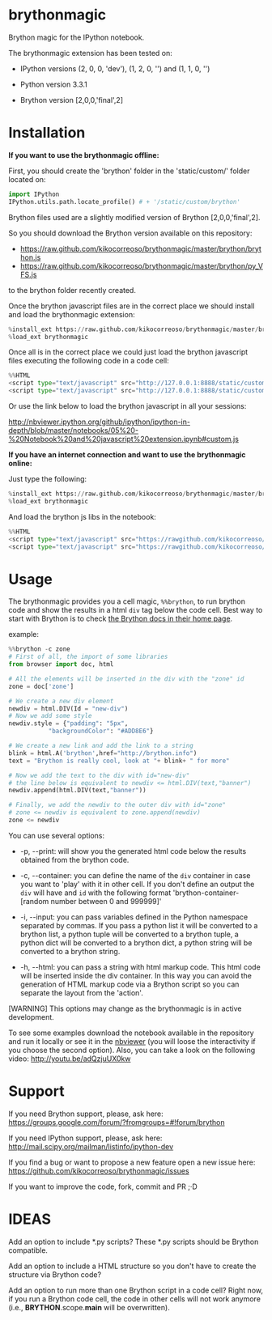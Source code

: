 brythonmagic
============

Brython magic for the IPython notebook.

The brythonmagic extension has been tested on:

* IPython versions (2, 0, 0, 'dev'), (1, 2, 0, '') and (1, 1, 0, '')

* Python version 3.3.1

* Brython version [2,0,0,'final',2]

Installation
============

**If you want to use the brythonmagic offline:**

First, you should create the 'brython' folder in the 'static/custom/' folder located on:
```python
import IPython
IPython.utils.path.locate_profile() # + '/static/custom/brython'
```
Brython files used are a slightly modified version of Brython [2,0,0,'final',2].

So you should download the Brython version available on this repository:

* https://raw.github.com/kikocorreoso/brythonmagic/master/brython/brython.js
* https://raw.github.com/kikocorreoso/brythonmagic/master/brython/py_VFS.js

to the brython folder recently created.

Once the brython javascript files are in the correct place we should install and load the brythonmagic extension:
```python
%install_ext https://raw.github.com/kikocorreoso/brythonmagic/master/brythonmagic.py
%load_ext brythonmagic
```    
Once all is in the correct place we could just load the brython javascript files executing the following code in a code cell:
```python
%%HTML
<script type="text/javascript" src="http://127.0.0.1:8888/static/custom/brython/brython.js"></script>
<script type="text/javascript" src="http://127.0.0.1:8888/static/custom/brython/py_VFS.js"></script>
```    
    

Or use the link below to load the brython javascript in all your sessions:

http://nbviewer.ipython.org/github/ipython/ipython-in-depth/blob/master/notebooks/05%20-%20Notebook%20and%20javascript%20extension.ipynb#custom.js

**If you have an internet connection and want to use the brythonmagic online:**

Just type the following:
```python
%install_ext https://raw.github.com/kikocorreoso/brythonmagic/master/brythonmagic.py
%load_ext brythonmagic
```
And load the brython js libs in the notebook:
```python
%%HTML
<script type="text/javascript" src="https://rawgithub.com/kikocorreoso/brythonmagic/master/brython/brython.js"></script>
<script type="text/javascript" src="https://rawgithub.com/kikocorreoso/brythonmagic/master/brython/py_VFS.js"></script>
```

Usage
=====

The brythonmagic provides you a cell magic, `%%brython`, to run brython code and show the results in a html `div` tag below the code cell. Best way to start with Brython is to check [the Brython docs in their home page](http://brython.info/doc/en/index.html).

example:
```python
%%brython -c zone
# First of all, the import of some libraries
from browser import doc, html

# All the elements will be inserted in the div with the "zone" id
zone = doc['zone']

# We create a new div element
newdiv = html.DIV(Id = "new-div")
# Now we add some style
newdiv.style = {"padding": "5px", 
           "backgroundColor": "#ADD8E6"}

# We create a new link and add the link to a string
blink = html.A('brython',href="http://brython.info")
text = "Brython is really cool, look at "+ blink+ " for more"

# Now we add the text to the div with id="new-div"
# the line below is equivalent to newdiv <= html.DIV(text,"banner")
newdiv.append(html.DIV(text,"banner"))

# Finally, we add the newdiv to the outer div with id="zone"
# zone <= newdiv is equivalent to zone.append(newdiv)
zone <= newdiv
```    
You can use several options:

* -p, --print: will show you the generated html code below the results obtained from the brython code.


* -c, --container: you can define the name of the `div` container in case you want to 'play' with it in other cell. If you don't define an output the `div` will have and `id` with the following format 'brython-container-[random number between 0 and 999999]'


* -i, --input: you can pass variables defined in the Python namespace separated by commas. If you pass a python list it will be converted to a brython list, a python tuple will be converted to a brython tuple, a python dict will be converted to a brython dict, a python string will be converted to a brython string.


* -h, --html: you can pass a string with html markup code. This html code will be inserted inside the div container. In this way you can avoid the generation of HTML markup code via a Brython script so you can separate the layout from the 'action'.


[WARNING] This options may change as the brythonmagic is in active development. 

To see some examples download the notebook available in the repository and run it locally or see it in the [nbviewer](http://nbviewer.ipython.org/github/kikocorreoso/brythonmagic/blob/master/Brython%20usage%20in%20the%20IPython%20notebook.ipynb?create=1) (you will loose the interactivity if you choose the second option). Also, you can take a look on the following video: http://youtu.be/adQzjuUX0kw

Support
=======

If you need Brython support, please, ask here: https://groups.google.com/forum/?fromgroups=#!forum/brython

If you need IPython support, please, ask here: http://mail.scipy.org/mailman/listinfo/ipython-dev

If you find a bug or want to propose a new feature open a new issue here: https://github.com/kikocorreoso/brythonmagic/issues

If you want to improve the code, fork, commit and PR ;·D

IDEAS
=====

Add an option to include *.py scripts? These *.py scripts should be Brython compatible.

Add an option to include a HTML structure so you don't have to create the structure via Brython code?

Add an option to run more than one Brython script in a code cell? Right now, if you run a Brython code cell, the code in other cells will not work anymore (i.e., __BRYTHON__.scope.__main__ will be overwritten).
